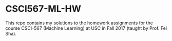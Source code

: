 # CSCI567-ML-HW

This repo contains my solutions to the homework assignments for the course CSCI-567 (Machine Learning) at USC in Fall 2017 (taught by Prof. Fei Sha).
